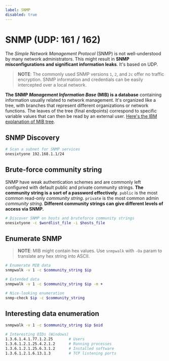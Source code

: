 ```yaml
---
label: SNMP
disabled: true
---
```


# SNMP (UDP: 161 / 162)

The _Simple Network Management Protocol_ (SNMP) is not well-understood by many network administrators. This might result in **SNMP misconfigurations and significant information leaks**. It's based on UDP.

> **NOTE**: The commonly used SNMP versions `1`, `2`, and `2c` offer no traffic encryption. SNMP information and credentials can be easily intercepted over a local network.

**The SNMP _Management Information Base_ (MIB) is a database** containing information usually related to network management. It's organized like a tree, with branches that represent different organizations or network functions. The leaves of the tree (final endpoints) correspond to specific variable values that can then be read by an external user. [Here's the IBM explanation of MIB tree](https://www.ibm.com/docs/en/aix/7.2?topic=management-information-base).

## SNMP Discovery

```bash
# Scan a subnet for SNMP services 
onesixtyone 192.168.1.1/24
```

## Brute-force community string

SNMP have weak authentication schemes and are commonly left configured with default public and private community strings. **The community string is a sort of a password effectively**. `public` is the most common read-only _community string_. `private` is the most common admin _community string_. **Different community strings can give different levels of access via SNMP.**

```bash
# Discover SNMP on hosts and bruteforce community strings
onesixtyone -c $wordlist_file -i $hosts_file
```

## Enumerate SNMP

> **NOTE**: MIB might contain hex values. Use `snmpwalk` with `-Oa` param to translate any hex string into ASCII.

```bash
# Enumerate MIB data
snmpwalk -v 1 -c $community_string $ip

# Extended data
snmpwalk -v 1 -c $community_string $ip -m +

# Nice-looking enumeration
snmp-check $ip -c $community_string   
```

## Interesting data enumeration

```bash
snmpwalk -v 1 -c $community_string $ip $oid

# Interesting OIDs (Windows)
1.3.6.1.4.1.77.1.2.25       # Users
1.3.6.1.2.1.25.4.2.1.2      # Running processes
1.3.6.1.2.1.25.6.3.1.2      # Installed software
1.3.6.1.2.1.6.13.1.3        # TCP listening ports
```
